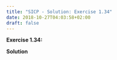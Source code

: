 ```yaml
---
title: "SICP - Solution: Exercise 1.34"
date: 2018-10-27T04:03:58+02:00
draft: false
---
```


**Exercise 1.34:**

**Solution**
